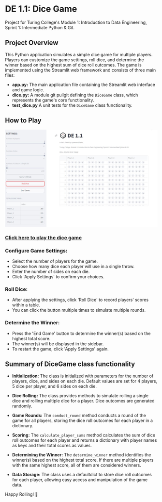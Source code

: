 # DE 1.1: Dice Game

Project for Turing College's Module 1: Introduction to Data Engineering, Sprint 1: Intermediate Python & Git.

## Project Overview
This Python application simulates a simple dice game for multiple players. Players can customize the game settings, roll dice, and determine the winner based on the highest sum of dice roll outcomes. 
The game is implemented using the Streamlit web framework and consists of three main files:

- **app.py:** The main application file containing the Streamlit web interface and game logic.
- **dice.py:** A module git pullgit defining the `DiceGame` class, which represents the game's core functionality.
- **test_dice.py** A unit tests for the `DiceGame` class functionality.
## How to Play 
![Alt Text](jpg/UI.JPG)

### [Click here to play the dice game](https://vytautaspliadis-de1-1-app-6ggr12.streamlit.app/)

### Configure Game Settings:

- Select the number of players for the game.
- Choose how many dice each player will use in a single throw.
- Enter the number of sides on each die.
- Click 'Apply Settings' to confirm your choices.

### Roll Dice:

- After applying the settings, click 'Roll Dice' to record players' scores within a table.
- You can click the button multiple times to simulate multiple rounds.

### Determine the Winner:

- Press the 'End Game' button to determine the winner(s) based on the highest total score.
- The winner(s) will be displayed in the sidebar.
- To restart the game, click 'Apply Settings' again.

## Summary of DiceGame class functionality

- **Initialization:**
The class is initialized with parameters for the number of players, dice, and sides on each die. Default values are set for 4 players, 5 dice per player, and 6 sides on each die.

- **Dice Rolling:**
The class provides methods to simulate rolling a single dice and rolling multiple dice for a player. Dice outcomes are generated randomly.

- **Game Rounds:**
The `conduct_round` method conducts a round of the game for all players, storing the dice roll outcomes for each player in a dictionary.

- **Scoring:**
The `calculate_player_sums` method calculates the sum of dice roll outcomes for each player and returns a dictionary with player names as keys and their total scores as values.

- **Determining the Winner:**
The `determine_winner` method identifies the winner(s) based on the highest total score. If there are multiple players with the same highest score, all of them are considered winners.

- **Data Storage:**
The class uses a defaultdict to store dice roll outcomes for each player, allowing easy access and manipulation of the game data.

Happy Rolling! 🎲
